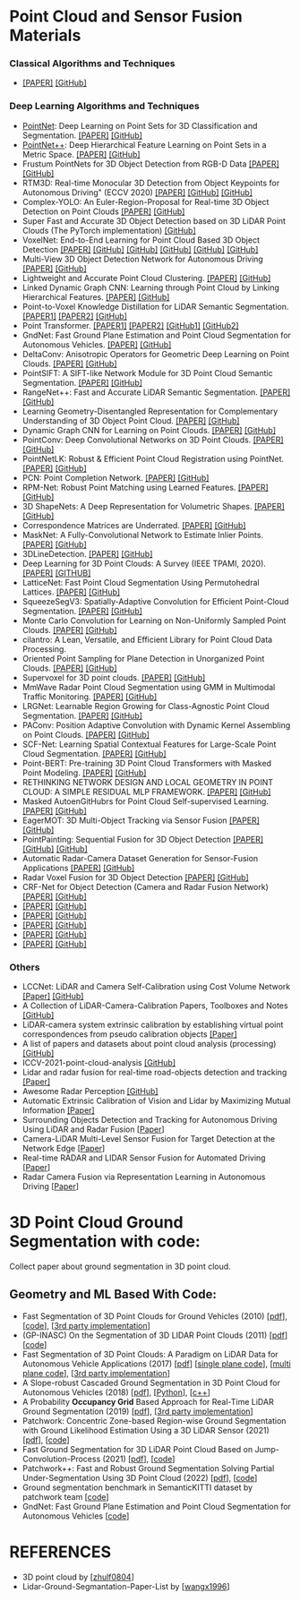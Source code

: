 # Point Cloud and Sensor Fusion Materials

### Classical Algorithms and Techniques
- [[PAPER]]() [[GitHub]]()


### Deep Learning Algorithms and Techniques
- [PointNet](https://stanford.edu/~rqi/pointnet/): Deep Learning on Point Sets for 3D Classification and Segmentation. [[PAPER]](http://arxiv.org/abs/1612.00593) [[GitHub]](https://github.com/charlesq34/pointnet)
- [PointNet++](https://stanford.edu/~rqi/pointnet2/): Deep Hierarchical Feature Learning on Point Sets in a Metric Space. [[PAPER]](https://arxiv.org/abs/1706.02413) [[GitHub]](https://github.com/charlesq34/pointnet2)
- Frustum PointNets for 3D Object Detection from RGB-D Data [[PAPER]](https://arxiv.org/pdf/1711.08488.pdf) [[GitHub]](https://github.com/charlesq34/frustum-pointnets)
- RTM3D: Real-time Monocular 3D Detection from Object Keypoints for Autonomous Driving" (ECCV 2020) [[PAPER]](https://arxiv.org/pdf/2001.03343.pdf) [[GitHub]](https://github.com/Banconxuan/RTM3D) [[GitHub]](https://github.com/maudzung/RTM3D)
- Complex-YOLO: An Euler-Region-Proposal for Real-time 3D Object Detection on Point Clouds [[PAPER]](https://arxiv.org/pdf/1803.06199.pdf) [[GitHub]](https://github.com/maudzung/Complex-YOLOv4-Pytorch)
- Super Fast and Accurate 3D Object Detection based on 3D LiDAR Point Clouds (The PyTorch implementation) [[GitHub]](https://github.com/maudzung/Super-Fast-Accurate-3D-Object-Detection)
- VoxelNet: End-to-End Learning for Point Cloud Based 3D Object Detection [[PAPER]](https://arxiv.org/pdf/1711.06396.pdf) [[GitHub]](https://github.com/qianguih/voxelnet) [[GitHub]](https://github.com/steph1793/Voxelnet) [[GitHub]](https://github.com/TUMFTM/RadarVoxelFusionNet) [[GitHub]](https://github.com/ZhihaoZhu/PointNet-Implementation-Tensorflow) [[GitHub]](https://github.com/jediofgever/PointNet_Custom_Object_Detection)
- Multi-View 3D Object Detection Network for Autonomous Driving [[PAPER]](https://arxiv.org/pdf/1611.07759) [[GitHub]](https://github.com/bostondiditeam/MV3D)
- Lightweight and Accurate Point Cloud Clustering. [[PAPER]](https://link.springer.com/article/10.1007/s10514-019-09883-y) [[GitHub]](https://github.com/yzrobot/adaptive_clustering)
- Linked Dynamic Graph CNN: Learning through Point Cloud by Linking Hierarchical Features. [[PAPER]](https://arxiv.org/pdf/1904.10014.pdf) [[GitHub]](https://github.com/KuangenZhang/ldgcnn)
- Point-to-Voxel Knowledge Distillation for LiDAR Semantic Segmentation. [[PAPER1]](https://openaccess.thecvf.com/content/CVPR2021/papers/Zhu_Cylindrical_and_Asymmetrical_3D_Convolution_Networks_for_LiDAR_Segmentation_CVPR_2021_paper.pdf)  [[PAPER2]](https://arxiv.org/pdf/2206.02099.pdf) [[GitHub]](https://github.com/cardwing/GitHubs-for-PVKD)
- Point Transformer. [[PAPER1]](https://ieeexplore.ieee.org/document/9552005) [[PAPER2]](https://openaccess.thecvf.com/content/ICCV2021/papers/Zhao_Point_Transformer_ICCV_2021_paper.pdf) [[GitHub1]](https://github.com/engelnico/point-transformer) [[GitHub2]](https://github.com/POSTECH-CVLab/point-transformer)
- GndNet: Fast Ground Plane Estimation and Point Cloud Segmentation for Autonomous Vehicles. [[PAPER]](https://hal.inria.fr/hal-02927350/document) [[GitHub]](https://github.com/anshulpaigwar/GndNet)
- DeltaConv: Anisotropic Operators for Geometric Deep Learning on Point Clouds. [[PAPER]](https://arxiv.org/pdf/2111.08799.pdf) [[GitHub]](https://github.com/rubenwiersma/deltaconv)
- PointSIFT: A SIFT-like Network Module for 3D Point Cloud Semantic Segmentation. [[PAPER]](https://arxiv.org/pdf/1807.00652.pdf) [[GitHub]](https://github.com/MVIG-SJTU/pointSIFT)
- RangeNet++: Fast and Accurate LiDAR Semantic Segmentation. [[PAPER]](https://github.com/LongruiDong/lidar-bonnetal) [[GitHub]](https://github.com/LongruiDong/lidar-bonnetal)
- Learning Geometry-Disentangled Representation for Complementary Understanding of 3D Object Point Cloud. [[PAPER]](https://arxiv.org/pdf/2012.10921.pdf) [[GitHub]](https://github.com/mutianxu/GDANet)
- Dynamic Graph CNN for Learning on Point Clouds. [[PAPER]](https://arxiv.org/pdf/1801.07829) [[GitHub]](https://github.com/WangYueFt/dgcnn)
- PointConv: Deep Convolutional Networks on 3D Point Clouds. [[PAPER]](https://arxiv.org/pdf/1811.07246) [[GitHub]](https://github.com/DylanWusee/pointconv)
- PointNetLK: Robust & Efficient Point Cloud Registration using PointNet. [[PAPER]](https://arxiv.org/pdf/1903.05711.pdf) [[GitHub]](https://github.com/hmgoforth/PointNetLK)
- PCN: Point Completion Network. [[PAPER]](https://arxiv.org/pdf/1808.00671.pdf) [[GitHub]](https://wentaoyuan.github.io/pcn)
- RPM-Net: Robust Point Matching using Learned Features. [[PAPER]](https://arxiv.org/pdf/2003.13479.pdf) [[GitHub]](https://github.com/yewzijian/RPMNet)
- 3D ShapeNets: A Deep Representation for Volumetric Shapes. [[PAPER]](https://people.csail.mit.edu/khosla/papers/cvpr2015_wu.pdf) [[GitHub]](https://github.com/zhirongw/3DShapeNets)
- Correspondence Matrices are Underrated. [[PAPER]](https://arxiv.org/pdf/2010.16085.pdf) [[GitHub]](https://github.com/tzodge/PCR-CMU)
- MaskNet: A Fully-Convolutional Network to Estimate Inlier Points. [[PAPER]](https://arxiv.org/pdf/2010.09185.pdf) [[GitHub]](https://github.com/vinits5/masknet)
- 3DLineDetection. [[PAPER]](https://arxiv.org/pdf/1901.02532.pdf) [[GitHub]](https://github.com/xiaohulugo/3DLineDetection)
- Deep Learning for 3D Point Clouds: A Survey (IEEE TPAMI, 2020). [[PAPER]](https://arxiv.org/pdf/1912.12033v2.pdf) [[GITHUB]](https://github.com/The-Learning-And-Vision-Atelier-LAVA/SoTA-Point-Cloud)
- LatticeNet: Fast Point Cloud Segmentation Using Permutohedral Lattices. [[PAPER]](https://www.ais.uni-bonn.de/videos/RSS_2020_Rosu/RSS_2020_Rosu.pdf) [[GitHub]](https://github.com/AIS-Bonn/lattice_net)
- SqueezeSegV3: Spatially-Adaptive Convolution for Efficient Point-Cloud Segmentation. [[PAPER]](https://arxiv.org/pdf/2004.01803v2.pdf) [[GitHub]](https://github.com/chenfengxu714/SqueezeSegV3)
- Monte Carlo Convolution for Learning on Non-Uniformly Sampled Point Clouds. [[PAPER]](https://arxiv.org/pdf/1806.01759v2.pdf) [[GitHub]](https://github.com/viscom-ulm/MCCNN)
- cilantro: A Lean, Versatile, and Efficient Library for Point Cloud Data Processing.
- Oriented Point Sampling for Plane Detection in Unorganized Point Clouds. [[PAPER]]() [[GitHub]]()
- Supervoxel for 3D point clouds. [[PAPER]](https://www.researchgate.net/publication/325334638_Toward_better_boundary_preserved_supervoxel_segmentation_for_3D_point_clouds) [[GitHub]](https://github.com/yblin/Supervoxel-for-3D-point-clouds)
- MmWave Radar Point Cloud Segmentation using GMM in Multimodal Traffic Monitoring. [[PAPER]](https://arxiv.org/pdf/1911.06364v3.pdf) [[GitHub]](https://github.com/radar-lab/traffic_monitoring)
- LRGNet: Learnable Region Growing for Class-Agnostic Point Cloud Segmentation. [[PAPER]](https://arxiv.org/pdf/2103.09160v1.pdf) [[GitHub]](https://github.com/jingdao/learn_region_grow)
- PAConv: Position Adaptive Convolution with Dynamic Kernel Assembling on Point Clouds. [[PAPER]](https://arxiv.org/pdf/2103.14635v2.pdf) [[GitHub]](https://github.com/CVMI-Lab/PAConv)
- SCF-Net: Learning Spatial Contextual Features for Large-Scale Point Cloud Segmentation. [[PAPER]](https://openaccess.thecvf.com/content/CVPR2021/papers/Fan_SCF-Net_Learning_Spatial_Contextual_Features_for_Large-Scale_Point_Cloud_Segmentation_CVPR_2021_paper.pdf) [[GitHub]](https://github.com/leofansq/SCF-Net)
- Point-BERT: Pre-training 3D Point Cloud Transformers with Masked Point Modeling. [[PAPER]](https://arxiv.org/pdf/2111.14819v2.pdf) [[GitHub]](https://github.com/lulutang0608/Point-BERT)
- RETHINKING NETWORK DESIGN AND LOCAL GEOMETRY IN POINT CLOUD: A SIMPLE RESIDUAL MLP FRAMEWORK. [[PAPER]](https://arxiv.org/pdf/2202.07123v1.pdf) [[GitHub]](https://github.com/ma-xu/pointmlp-pytorch)
- Masked AutoenGitHubrs for Point Cloud Self-supervised Learning. [[PAPER]](https://arxiv.org/pdf/2203.06604v2.pdf) [[GitHub]](https://github.com/Pang-Yatian/Point-MAE)
- EagerMOT: 3D Multi-Object Tracking via Sensor Fusion [[PAPER]](https://arxiv.org/pdf/2104.14682.pdf) [[GitHub]](https://github.com/aleksandrkim61/EagerMOT)
- PointPainting: Sequential Fusion for 3D Object Detection [[PAPER]](https://arxiv.org/pdf/1911.10150.pdf) [[GitHub]](https://github.com/Song-Jingyu/PointPainting) [[GitHub]](https://github.com/AmrElsersy/PointPainting)
- Automatic Radar-Camera Dataset Generation for Sensor-Fusion Applications [[PAPER]](https://repository.arizona.edu/bitstream/handle/10150/663389/AutoRadarCamera.pdf?sequence=1) [[GitHub]](https://github.com/radar-lab/autolabelling_radar)
- Radar Voxel Fusion for 3D Object Detection [[PAPER]](https://arxiv.org/pdf/2106.14087.pdf) [[GitHub]](https://github.com/TUMFTM/RadarVoxelFusionNet)
- CRF-Net for Object Detection (Camera and Radar Fusion Network) [[PAPER]](https://arxiv.org/pdf/2005.07431.pdf) [[GitHub]](https://github.com/TUMFTM/CameraRadarFusionNet)
- [[PAPER]]() [[GitHub]]()
- [[PAPER]]() [[GitHub]]()
- [[PAPER]]() [[GitHub]]()
- [[PAPER]]() [[GitHub]]()
- [[PAPER]]() [[GitHub]]()

### Others
- LCCNet: LiDAR and Camera Self-Calibration using Cost Volume Network [[Paper]](https://openaccess.thecvf.com/content/CVPR2021W/WAD/papers/Lv_LCCNet_LiDAR_and_Camera_Self-Calibration_Using_Cost_Volume_Network_CVPRW_2021_paper.pdf) [[GitHub]](https://github.com/LvXudong-HIT/LCCNet)
- A Collection of LiDAR-Camera-Calibration Papers, Toolboxes and Notes [[GitHub]](https://github.com/Deephome/Awesome-LiDAR-Camera-Calibration)
- LiDAR-camera system extrinsic calibration by establishing virtual point correspondences from pseudo calibration objects [[Paper]](https://opg.optica.org/oe/fulltext.cfm?uri=oe-28-12-18261&id=432360)
- A list of papers and datasets about point cloud analysis (processing) [[GitHub]](https://github.com/Yochengliu/awesome-point-cloud-analysis) 
- ICCV-2021-point-cloud-analysis [[GitHub]](https://github.com/cuge1995/ICCV-2021-point-cloud-analysis)
- Lidar and radar fusion for real-time road-objects detection and tracking [[Paper]](https://www.researchgate.net/publication/351860734_Lidar_and_radar_fusion_for_real-time_road-objects_detection_and_tracking)
- Awesome Radar Perception [[GitHub]](https://github.com/ZHOUYI1023/awesome-radar-perception)
- Automatic Extrinsic Calibration of Vision and Lidar by Maximizing Mutual Information [[Paper]](https://deepblue.lib.umich.edu/bitstream/handle/2027.42/112212/rob21542.pdf?sequence=1)
- Surrounding Objects Detection and Tracking for Autonomous Driving Using LiDAR and Radar Fusion [[Paper](https://cjme.springeropen.com/articles/10.1186/s10033-021-00630-y)]
- Camera-LiDAR Multi-Level Sensor Fusion for Target Detection at the Network Edge [[Paper](https://www.ncbi.nlm.nih.gov/pmc/articles/PMC8227618/)]
- Real-time RADAR and LIDAR Sensor Fusion for Automated Driving [[Paper](https://link.springer.com/chapter/10.1007/978-981-15-1366-4_11)]
- Radar Camera Fusion via Representation Learning in Autonomous Driving [[Paper](https://openaccess.thecvf.com/content/CVPR2021W/MULA/papers/Dong_Radar_Camera_Fusion_via_Representation_Learning_in_Autonomous_Driving_CVPRW_2021_paper.pdf)]

# 3D Point Cloud Ground Segmentation with code:
Collect paper about ground segmentation in 3D point cloud.
## Geometry and ML Based With Code:
- Fast Segmentation of 3D Point Clouds for Ground Vehicles (2010) [[pdf](http://ieeexplore.ieee.org/document/5548059/)], [[code](https://github.com/lorenwel/linefit_ground_segmentation)], [[3rd party implementation](https://github.com/KennyWGH/efficient_online_segmentation)]
- (GP-INASC) On the Segmentation of 3D LIDAR Point Clouds (2011) [[pdf](http://ieeexplore.ieee.org/document/5979818/)] [[code](https://github.com/alualu628628/Gaussian-Process-Incremental-Sample-Consensus-GP-INASC)]
- Fast Segmentation of 3D Point Clouds: A Paradigm on LiDAR Data for Autonomous Vehicle Applications (2017) [[pdf](http://ieeexplore.ieee.org/document/7989591/)] [[single plane code](https://github.com/AbangLZU/plane_fit_ground_filter)], [[multi plane code](https://github.com/wangx1996/LIDAR-Segmentation-Based-on-Range-Image)], [[3rd party implementation](https://github.com/chrise96/3D_Ground_Segmentation)]
- A Slope-robust Cascaded Ground Segmentation in 3D Point Cloud for Autonomous Vehicles (2018) [[pdf](https://ieeexplore.ieee.org/document/8569534)], [[Python](https://bitbucket.org/n-patiphon/slope_robust_ground_seg)], [[c++](https://github.com/wangx1996/Cascaded-Lidar-Ground-Segmentation)]
- A Probability **Occupancy Grid** Based Approach for Real-Time LiDAR Ground Segmentation (2019) [[pdf](https://ieeexplore.ieee.org/document/8666170/)], [[3rd party implementation](https://github.com/MukhlasAdib/KITTI_Mapping)]
- Patchwork: Concentric Zone-based Region-wise Ground Segmentation with Ground Likelihood Estimation Using a 3D LiDAR Sensor (2021) [[pdf](https://urserver.kaist.ac.kr/publicdata/patchwork/RA_L_21_patchwork_final_submission.pdf)], [[code](https://github.com/LimHyungTae/patchwork)]
- Fast Ground Segmentation for 3D LiDAR Point Cloud Based on Jump-Convolution-Process (2021) [[pdf](https://www.mdpi.com/2072-4292/13/16/3239/xml)], [[code](https://github.com/wangx1996/Fast-Ground-Segmentation-Based-on-JPC)]
- Patchwork++: Fast and Robust Ground Segmentation Solving Partial Under-Segmentation Using 3D Point Cloud (2022) [[pdf](https://arxiv.org/pdf/2207.11919.pdf)], [[code](https://github.com/url-kaist/patchwork-plusplus)]
- Ground segmentation benchmark in SemanticKITTI dataset by patchwork team [[code](https://github.com/url-kaist/Ground-Segmentation-Benchmark)]
- GndNet: Fast Ground Plane Estimation and Point Cloud Segmentation for Autonomous Vehicles [[code](https://github.com/anshulpaigwar/GndNet)]

# REFERENCES
- 3D point cloud by [[zhulf0804](https://github.com/zhulf0804/3D-PointCloud)]
- Lidar-Ground-Segmantation-Paper-List by [[wangx1996](https://github.com/wangx1996/Lidar-Ground-Segmantation-Paper-List)]